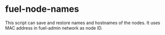 # fuel-node-names

This script can save and restore names and hostnames of the nodes.
It uses MAC address in fuel-admin network as node ID.

